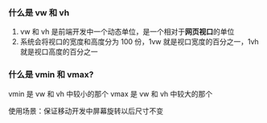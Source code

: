 ### 什么是 vw 和 vh

1.  vw 和 vh 是前端开发中一个动态单位，是一个相对于**网页视口**的单位
2.  系统会将视口的宽度和高度分为 100 份，1vw 就是视口宽度的百分之一，1vh 就是视口高度的百分之一

### 什么是 vmin 和 vmax?

vmin 是 vw 和 vh 中较小的那个
vmax 是 vw 和 vh 中较大的那个

使用场景：保证移动开发中屏幕旋转以后尺寸不变
 